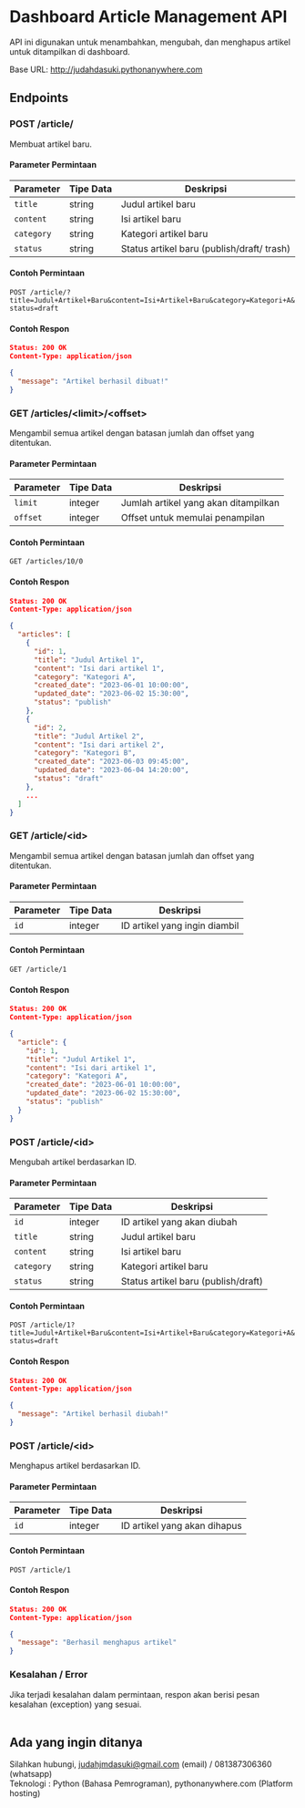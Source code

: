 # Dashboard Article Management API

API ini digunakan untuk menambahkan, mengubah, dan menghapus artikel untuk ditampilkan di dashboard.

Base URL: http://judahdasuki.pythonanywhere.com

## Endpoints

### POST /article/

Membuat artikel baru.

#### Parameter Permintaan

| Parameter  | Tipe Data | Deskripsi                                   |
|------------|-----------|---------------------------------------------|
| `title`    |  string   | 	Judul artikel baru                         |
| `content`  |  string   | 	Isi artikel baru                           |
| `category` |  string   | 	Kategori artikel baru                      |
| `status`   |  string   | 	Status artikel baru (publish/draft/ trash) |

#### Contoh Permintaan
```POST /article/?title=Judul+Artikel+Baru&content=Isi+Artikel+Baru&category=Kategori+A&status=draft```

#### Contoh Respon

```json
Status: 200 OK
Content-Type: application/json

{
  "message": "Artikel berhasil dibuat!"
}
```

### GET /articles/\<limit\>/\<offset\>

Mengambil semua artikel dengan batasan jumlah dan offset yang ditentukan.

#### Parameter Permintaan

| Parameter  | Tipe Data | Deskripsi                           |
|------------|-----------|-------------------------------------|
| `limit`    | integer   | Jumlah artikel yang akan ditampilkan |
| `offset`   | integer   | Offset untuk memulai penampilan      |

#### Contoh Permintaan
```GET /articles/10/0```

#### Contoh Respon

```json
Status: 200 OK
Content-Type: application/json

{
  "articles": [
    {
      "id": 1,
      "title": "Judul Artikel 1",
      "content": "Isi dari artikel 1",
      "category": "Kategori A",
      "created_date": "2023-06-01 10:00:00",
      "updated_date": "2023-06-02 15:30:00",
      "status": "publish"
    },
    {
      "id": 2,
      "title": "Judul Artikel 2",
      "content": "Isi dari artikel 2",
      "category": "Kategori B",
      "created_date": "2023-06-03 09:45:00",
      "updated_date": "2023-06-04 14:20:00",
      "status": "draft"
    },
    ...
  ]
}
```

### GET /article/\<id\>

Mengambil semua artikel dengan batasan jumlah dan offset yang ditentukan.

#### Parameter Permintaan

| Parameter  | Tipe Data | Deskripsi                           |
|------------|-----------|-------------------------------------|
| `id`       |  integer  | ID artikel yang ingin diambil       |

#### Contoh Permintaan
```GET /article/1```

#### Contoh Respon

```json
Status: 200 OK
Content-Type: application/json

{
  "article": {
    "id": 1,
    "title": "Judul Artikel 1",
    "content": "Isi dari artikel 1",
    "category": "Kategori A",
    "created_date": "2023-06-01 10:00:00",
    "updated_date": "2023-06-02 15:30:00",
    "status": "publish"
  }
}
```

### POST /article/\<id\>

Mengubah artikel berdasarkan ID.

#### Parameter Permintaan

| Parameter  | Tipe Data | Deskripsi                            |
|------------|-----------|--------------------------------------|
| `id`       |  integer  | 	ID artikel yang akan diubah         |
| `title`    |  string   | 	Judul artikel baru                  |
| `content`  |  string   | 	Isi artikel baru                    |
| `category` |  string   | 	Kategori artikel baru               |
| `status`   |  string   | 	Status artikel baru (publish/draft) |

#### Contoh Permintaan
```POST /article/1?title=Judul+Artikel+Baru&content=Isi+Artikel+Baru&category=Kategori+A&status=draft```

#### Contoh Respon

```json
Status: 200 OK
Content-Type: application/json

{
  "message": "Artikel berhasil diubah!"
}
```

### POST /article/\<id\>

Menghapus artikel berdasarkan ID.

#### Parameter Permintaan

| Parameter  | Tipe Data | Deskripsi                            |
|------------|-----------|--------------------------------------|
| `id`       |  integer  | 	ID artikel yang akan dihapus        |

#### Contoh Permintaan
```POST /article/1```

#### Contoh Respon

```json
Status: 200 OK
Content-Type: application/json

{
  "message": "Berhasil menghapus artikel"
}
```

### Kesalahan / Error
Jika terjadi kesalahan dalam permintaan, respon akan berisi pesan kesalahan (exception) yang sesuai.
<br><br>
## Ada yang ingin ditanya
Silahkan hubungi, judahjmdasuki@gmail.com (email) / 081387306360 (whatsapp) <br>
Teknologi : Python (Bahasa Pemrograman), pythonanywhere.com (Platform hosting)
